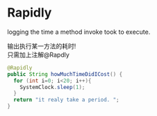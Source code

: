 # Rapidly

logging the time a method invoke took to execute.

输出执行某一方法的耗时!<br>
只需加上注解@Rapdly<br>
```java
@Rapidly
public String howMuchTimeDidICost() {
  for (int i=0; i<20; i++){
    SystemClock.sleep(1);
  }
  return "it realy take a period. ";
}
```
